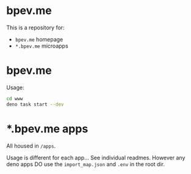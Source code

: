 # bpev.me

This is a repository for:

- `bpev.me` homepage
- `*.bpev.me` microapps

# bpev.me

Usage:

```sh
cd www
deno task start --dev
```

# \*.bpev.me apps

All housed in `/apps`.

Usage is different for each app... See individual readmes. However any deno apps DO use the `import_map.json` and `.env` in the root dir.
